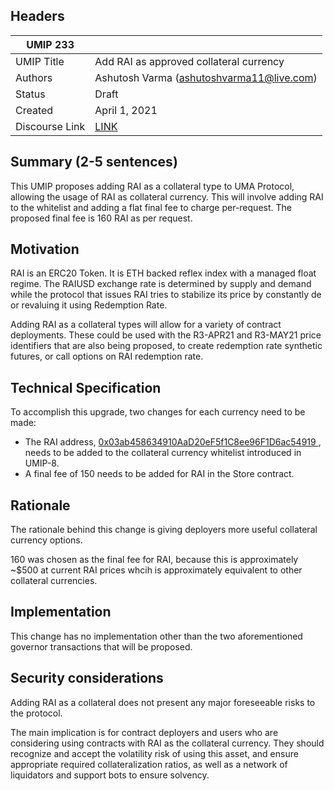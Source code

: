 ## Headers
| UMIP 233  |                                                                                                                                          |
|------------|------------------------------------------------------------------------------------------------------------------------------------------|
| UMIP Title | Add RAI as approved collateral currency              |
| Authors    | Ashutosh Varma (ashutoshvarma11@live.com) |
| Status     | Draft                                                                                                                                    |
| Created    | April 1, 2021                                                                                                                           |
| Discourse Link    |   [LINK](https://discourse.umaproject.org/t/add-rai-as-approved-collateral-currency/626)                                                                                                                  |

## Summary (2-5 sentences)
This UMIP proposes adding RAI as a collateral type to UMA Protocol, allowing the usage of RAI as collateral currency.
This will involve adding RAI to the whitelist and adding a flat final fee to charge per-request. The proposed final fee is 160 RAI as per request.

## Motivation

RAI is an ERC20 Token. It is ETH backed reflex index with a managed float regime. The RAIUSD exchange rate is determined by supply
and demand while the protocol that issues RAI tries to stabilize its price by constantly de or revaluing it using Redemption Rate.

Adding RAI as a collateral types will allow for a variety of contract deployments.
These could be used with the R3-APR21 and R3-MAY21 price identifiers that are also being proposed, to create
redemption rate synthetic futures, or call options on RAI redemption rate. 

## Technical Specification
To accomplish this upgrade, two changes for each currency need to be made:

- The RAI address, [0x03ab458634910AaD20eF5f1C8ee96F1D6ac54919 ](https://etherscan.io/address/0x03ab458634910AaD20eF5f1C8ee96F1D6ac54919 ),
  needs to be added to the collateral currency whitelist introduced in UMIP-8.
- A final fee of 150 needs to be added for RAI in the Store contract.


## Rationale

The rationale behind this change is giving deployers more useful collateral currency options.

160 was chosen as the final fee for RAI, because this is approximately ~$500 at current RAI prices whcih is approximately equivalent to other collateral currencies.

## Implementation

This change has no implementation other than the two aforementioned governor transactions that will be proposed.

## Security considerations

Adding RAI as a collateral does not present any major foreseeable risks to the protocol.

The main implication is for contract deployers and users who are considering using contracts with RAI as the collateral currency.
They should recognize and accept the volatility risk of using this asset, and ensure appropriate required collateralization ratios,
as well as a network of liquidators and support bots to ensure solvency.
